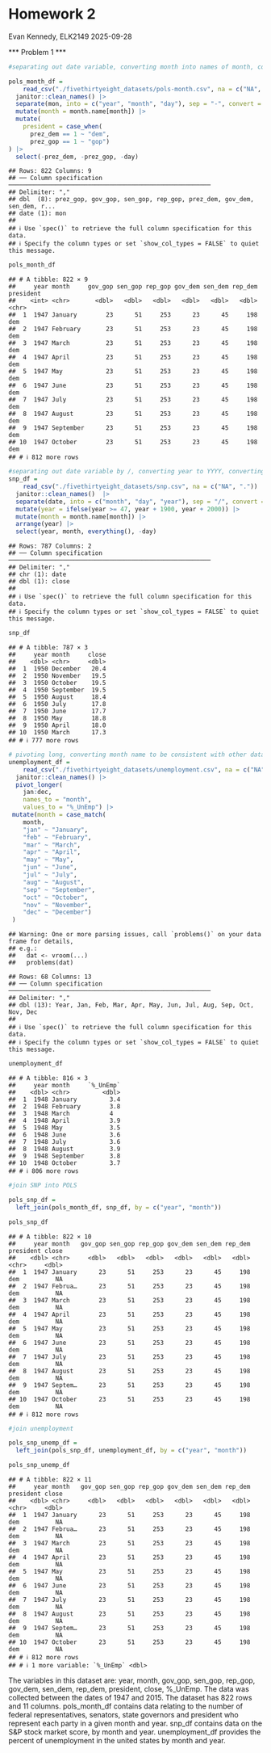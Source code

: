 Homework 2
================
Evan Kennedy, ELK2149
2025-09-28

\*\*\* Problem 1 \*\*\*

``` r
#separating out date variable, converting month into names of month, converting prez_dem and prez_gop into a single variable, and removing them along with day.

pols_month_df = 
    read_csv("./fivethirtyeight_datasets/pols-month.csv", na = c("NA", ".")) |>
  janitor::clean_names() |> 
  separate(mon, into = c("year", "month", "day"), sep = "-", convert = TRUE) |> 
  mutate(month = month.name[month]) |> 
  mutate(
    president = case_when(
      prez_dem == 1 ~ "dem",
      prez_gop == 1 ~ "gop")
) |> 
  select(-prez_dem, -prez_gop, -day)
```

    ## Rows: 822 Columns: 9
    ## ── Column specification ────────────────────────────────────────────────────────
    ## Delimiter: ","
    ## dbl  (8): prez_gop, gov_gop, sen_gop, rep_gop, prez_dem, gov_dem, sen_dem, r...
    ## date (1): mon
    ## 
    ## ℹ Use `spec()` to retrieve the full column specification for this data.
    ## ℹ Specify the column types or set `show_col_types = FALSE` to quiet this message.

``` r
pols_month_df
```

    ## # A tibble: 822 × 9
    ##     year month     gov_gop sen_gop rep_gop gov_dem sen_dem rep_dem president
    ##    <int> <chr>       <dbl>   <dbl>   <dbl>   <dbl>   <dbl>   <dbl> <chr>    
    ##  1  1947 January        23      51     253      23      45     198 dem      
    ##  2  1947 February       23      51     253      23      45     198 dem      
    ##  3  1947 March          23      51     253      23      45     198 dem      
    ##  4  1947 April          23      51     253      23      45     198 dem      
    ##  5  1947 May            23      51     253      23      45     198 dem      
    ##  6  1947 June           23      51     253      23      45     198 dem      
    ##  7  1947 July           23      51     253      23      45     198 dem      
    ##  8  1947 August         23      51     253      23      45     198 dem      
    ##  9  1947 September      23      51     253      23      45     198 dem      
    ## 10  1947 October        23      51     253      23      45     198 dem      
    ## # ℹ 812 more rows

``` r
#separating out date variable by /, converting year to YYYY, converting month to character format, arranging buy year, month, removing day to mirror above data frame.
snp_df = 
    read_csv("./fivethirtyeight_datasets/snp.csv", na = c("NA", ".")) |>
  janitor::clean_names()  |> 
  separate(date, into = c("month", "day", "year"), sep = "/", convert = TRUE) |> 
  mutate(year = ifelse(year >= 47, year + 1900, year + 2000)) |> 
  mutate(month = month.name[month]) |>
  arrange(year) |> 
  select(year, month, everything(), -day)
```

    ## Rows: 787 Columns: 2
    ## ── Column specification ────────────────────────────────────────────────────────
    ## Delimiter: ","
    ## chr (1): date
    ## dbl (1): close
    ## 
    ## ℹ Use `spec()` to retrieve the full column specification for this data.
    ## ℹ Specify the column types or set `show_col_types = FALSE` to quiet this message.

``` r
snp_df
```

    ## # A tibble: 787 × 3
    ##     year month     close
    ##    <dbl> <chr>     <dbl>
    ##  1  1950 December   20.4
    ##  2  1950 November   19.5
    ##  3  1950 October    19.5
    ##  4  1950 September  19.5
    ##  5  1950 August     18.4
    ##  6  1950 July       17.8
    ##  7  1950 June       17.7
    ##  8  1950 May        18.8
    ##  9  1950 April      18.0
    ## 10  1950 March      17.3
    ## # ℹ 777 more rows

``` r
# pivoting long, converting month name to be consistent with other data sets.
unemployment_df = 
    read_csv("./fivethirtyeight_datasets/unemployment.csv", na = c("NA", ".")) |>
  janitor::clean_names() |> 
  pivot_longer(
    jan:dec,
    names_to = "month", 
    values_to = "%_UnEmp") |> 
 mutate(month = case_match(
    month,
    "jan" ~ "January",
    "feb" ~ "February",
    "mar" ~ "March",
    "apr" ~ "April",
    "may" ~ "May",
    "jun" ~ "June",
    "jul" ~ "July",
    "aug" ~ "August",
    "sep" ~ "September",
    "oct" ~ "October",
    "nov" ~ "November",
    "dec" ~ "December")
 )
```

    ## Warning: One or more parsing issues, call `problems()` on your data frame for details,
    ## e.g.:
    ##   dat <- vroom(...)
    ##   problems(dat)

    ## Rows: 68 Columns: 13
    ## ── Column specification ────────────────────────────────────────────────────────
    ## Delimiter: ","
    ## dbl (13): Year, Jan, Feb, Mar, Apr, May, Jun, Jul, Aug, Sep, Oct, Nov, Dec
    ## 
    ## ℹ Use `spec()` to retrieve the full column specification for this data.
    ## ℹ Specify the column types or set `show_col_types = FALSE` to quiet this message.

``` r
unemployment_df
```

    ## # A tibble: 816 × 3
    ##     year month     `%_UnEmp`
    ##    <dbl> <chr>         <dbl>
    ##  1  1948 January         3.4
    ##  2  1948 February        3.8
    ##  3  1948 March           4  
    ##  4  1948 April           3.9
    ##  5  1948 May             3.5
    ##  6  1948 June            3.6
    ##  7  1948 July            3.6
    ##  8  1948 August          3.9
    ##  9  1948 September       3.8
    ## 10  1948 October         3.7
    ## # ℹ 806 more rows

``` r
#join SNP into POLS

pols_snp_df = 
  left_join(pols_month_df, snp_df, by = c("year", "month"))

pols_snp_df
```

    ## # A tibble: 822 × 10
    ##     year month   gov_gop sen_gop rep_gop gov_dem sen_dem rep_dem president close
    ##    <dbl> <chr>     <dbl>   <dbl>   <dbl>   <dbl>   <dbl>   <dbl> <chr>     <dbl>
    ##  1  1947 January      23      51     253      23      45     198 dem          NA
    ##  2  1947 Februa…      23      51     253      23      45     198 dem          NA
    ##  3  1947 March        23      51     253      23      45     198 dem          NA
    ##  4  1947 April        23      51     253      23      45     198 dem          NA
    ##  5  1947 May          23      51     253      23      45     198 dem          NA
    ##  6  1947 June         23      51     253      23      45     198 dem          NA
    ##  7  1947 July         23      51     253      23      45     198 dem          NA
    ##  8  1947 August       23      51     253      23      45     198 dem          NA
    ##  9  1947 Septem…      23      51     253      23      45     198 dem          NA
    ## 10  1947 October      23      51     253      23      45     198 dem          NA
    ## # ℹ 812 more rows

``` r
#join unemployment

pols_snp_unemp_df = 
  left_join(pols_snp_df, unemployment_df, by = c("year", "month"))

pols_snp_unemp_df
```

    ## # A tibble: 822 × 11
    ##     year month   gov_gop sen_gop rep_gop gov_dem sen_dem rep_dem president close
    ##    <dbl> <chr>     <dbl>   <dbl>   <dbl>   <dbl>   <dbl>   <dbl> <chr>     <dbl>
    ##  1  1947 January      23      51     253      23      45     198 dem          NA
    ##  2  1947 Februa…      23      51     253      23      45     198 dem          NA
    ##  3  1947 March        23      51     253      23      45     198 dem          NA
    ##  4  1947 April        23      51     253      23      45     198 dem          NA
    ##  5  1947 May          23      51     253      23      45     198 dem          NA
    ##  6  1947 June         23      51     253      23      45     198 dem          NA
    ##  7  1947 July         23      51     253      23      45     198 dem          NA
    ##  8  1947 August       23      51     253      23      45     198 dem          NA
    ##  9  1947 Septem…      23      51     253      23      45     198 dem          NA
    ## 10  1947 October      23      51     253      23      45     198 dem          NA
    ## # ℹ 812 more rows
    ## # ℹ 1 more variable: `%_UnEmp` <dbl>

The variables in this dataset are: year, month, gov_gop, sen_gop,
rep_gop, gov_dem, sen_dem, rep_dem, president, close, %\_UnEmp. The data
was collected between the dates of 1947 and 2015. The dataset has 822
rows and 11 columns. pols_month_df contains data relating to the number
of federal representatives, senators, state governors and president who
represent each party in a given month and year. snp_df contains data on
the S&P stock market score, by month and year. unemployment_df provides
the percent of unemployment in the united states by month and year.
